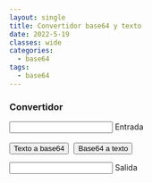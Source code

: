 ```yaml
---
layout: single
title: Convertidor base64 y texto
date: 2022-5-19
classes: wide
categories:
  - base64
tags:
  - base64
---
```


### Convertidor

<script src="/assets/scripts/converter.js"></script>
<link rel="stylesheet" href="/assets/css/converter.css">
<div class="group" style="margin-top:1.5vw">
    <input id="input" required="" type="text" class="input">
    <span class="highlight"></span>
    <span class="bar"></span>
    <label>Entrada</label>
</div>
<br>
<button onclick="convert_t_b()" class="btn">Texto a base64</button>
<button onclick="convert_b_t()" style="margin-left:1%" class="btn">Base64 a texto</button>
<div class="group" style="margin-top:1.5vw">
    <input id="output" required="" type="text" class="input">
    <span class="highlight"></span>
    <span class="bar"></span>
    <label>Salida</label>
</div>
